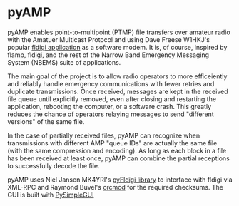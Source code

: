 # pyAMP
pyAMP enables point-to-multipoint (PTMP) file transfers over amateur radio with the Amatuer Multicast Protocol and using Dave Freese W1HKJ's popular [fldigi application](http://www.w1hkj.com/) as a software modem.  It is, of course, inspired by flamp, fldigi, and the rest of the Narrow Band Emergency Messaging System (NBEMS) suite of applications.

The main goal of the project is to allow radio operators to more efficeiently and reliably handle emergency communications with fewer retries and duplicate transmissions.  Once received, messages are kept in the received file queue until explicitly removed, even after closing and restarting the application, rebooting the computer, or a software crash.  This greatly reduces the chance of operators relaying messages to send "different versions" of the same file.

In the case of partially received files, pyAMP can recognize when transmissions with different AMP "queue IDs" are actually the same file (with the same compression and encoding).  As long as each block in a file has been received at least once, pyAMP can combine the partial receptions to successfully decode the file.

pyAMP uses Niel Jansen MK4YRI's [pyFldigi library](https://github.com/KM4YRI/pyFldigi) to interface with fldigi via XML-RPC and Raymond Buvel's [crcmod](http://crcmod.sourceforge.net/) for the required checksums.  The GUI is built with [PySimpleGUI](http://pysimplegui.org)
